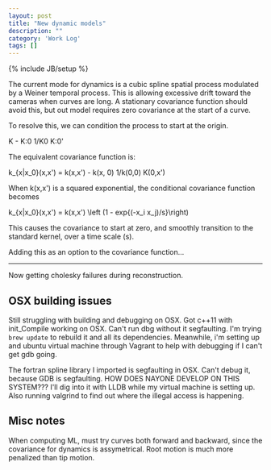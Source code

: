 ```yaml
---
layout: post
title: "New dynamic models"
description: ""
category: 'Work Log'
tags: []
---
```

{% include JB/setup %}

The current mode for dynamics is a cubic spline spatial process modulated by a Weiner temporal process.  This is allowing excessive drift toward the cameras when curves are long.  A stationary covariance function should avoid this, but out model requires zero covariance at the start of a curve.  

To resolve this, we can condition the process to start at the origin.  

K - K:0 1/K0 K:0'

The equivalent covariance function is:
    
k_{x|x_0}(x,x') = k(x,x') - k(x, 0) 1/k(0,0) K(0,x')
    
When k(x,x') is a squared exponential, the conditional covariance function becomes

k_{x|x_0}(x,x') = k(x,x') \left (1 - exp\{(-x_i x_j)/s}\right)

This causes the covariance to start at zero, and smoothly transition to the standard kernel, over a time scale \(s\).  

Adding this as an option to the covariance function...

---

Now getting cholesky failures during reconstruction.

OSX building issues
---------------------

Still struggling with building and debugging on OSX.  Got c++11 with init_Compile working on OSX.  Can't run dbg without it segfaulting.  I'm trying `brew update` to rebuild it and all its dependencies.  Meanwhile, i'm setting up and ubuntu virtual machine through Vagrant to help with debugging if I can't get gdb going.

The fortran spline library I imported is segfaulting in OSX.  Can't debug it, because GDB is segfaulting.  HOW DOES NAYONE DEVELOP ON THIS SYSTEM???   I'll dig into it with LLDB while my virtual machine is setting up. Also running valgrind to find out where the illegal access is happening.


Misc notes
-------------

When computing ML, must try curves both forward and backward, since the covariance for dynamics is assymetrical.  Root motion is much more penalized than tip motion.  

